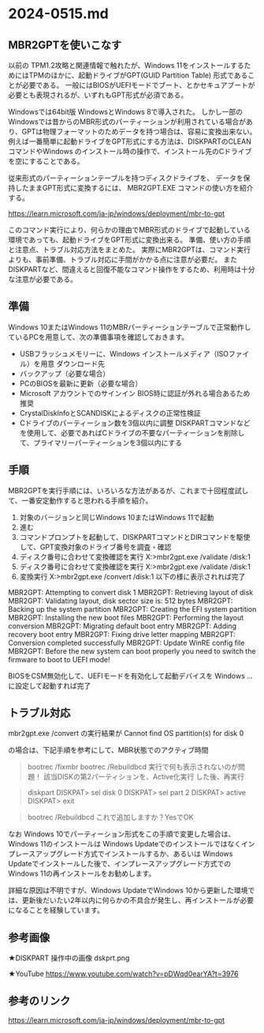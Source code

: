 # 2024-0515.md

## MBR2GPTを使いこなす

以前の TPM1.2攻略と関連情報で触れたが、Windows 11をインストールするためにはTPMのほかに、起動ドライブがGPT(GUID Partition Table) 形式であることが必要である。
一般にはBIOSがUEFIモードでブート、とかセキュアブートが必要とも表現されるが、いずれもGPT形式が必須である。

Windowsでは64bit版 WindowsとWindows 8で導入された。
しかし一部のWindowsでは昔からのMBR形式のパーティーションが利用されている場合があり、GPTは物理フォーマットのためデータを持つ場合は、容易に変換出来ない。
例えば一番簡単に起動ドライブをGPT形式にする方法は、DISKPARTのCLEANコマンドやWindows のインストール時の操作で、インストール先のCドライブを空にすることである。

従来形式のパーティーションテーブルを持つディスクドライブを、
データを保持したままGPT形式に変換するには、 MBR2GPT.EXE コマンドの使い方を紹介する。

https://learn.microsoft.com/ja-jp/windows/deployment/mbr-to-gpt

このコマンド実行により、何らかの理由でMBR形式のドライブで起動している環境であっても、起動ドライブをGPT形式に変換出来る。
準備、使い方の手順と注意点、トラブル対応方法をまとめた。
実際にMBR2GPTは、コマンド実行よりも、事前準備、トラブル対応に手間がかかる点に注意が必要だ。
またDISKPARTなど、間違えると回復不能なコマンド操作をするため、利用時は十分な注意が必要である。

## 準備

Windows 10またはWindows 11のMBRパーティーションテーブルで正常動作しているPCを用意して、次の準備事項を確認しておきます。

- USBフラッシュメモリーに、Windows インストールメディア（ISOファイル）を用意
ダウンロード先
- バックアップ（必要な場合）
- PCのBIOSを最新に更新（必要な場合）
- Microsoft アカウントでのサインイン
  BIOS時に認証が外れる場合あるため推奨
- CrystalDiskInfoとSCANDISKによるディスクの正常性検証
- Cドライブのパーティーション数を3個以内に調整
  DISKPARTコマンドなどを使用して、必要であればCドライブの不要なパーティーションを削除して、プライマリーパーティーションを3個以内にする

## 手順

MBR2GPTを実行手順には、いろいろな方法があるが、これまで十回程度試して、一番安定動作すると思われる手順を紹介。

1. 対象のバージョンと同じWindows 10またはWindows 11で起動
2. 進む
3. コマンドプロンプトを起動して、DISKPARTコマンドとDIRコマンドを駆使して、GPT変換対象のドライブ番号を調査・確認
4. ディスク番号に合わせて変換確認を実行
X:\>mbr2gpt.exe /validate /disk:1
4. ディスク番号に合わせて変換確認を実行
X:\>mbr2gpt.exe /validate /disk:1
5. 変換実行
X:\>mbr2gpt.exe /convert /disk:1
以下の様に表示されれば完了

MBR2GPT: Attempting to convert disk 1
MBR2GPT: Retrieving layout of disk
MBR2GPT: Validating layout, disk sector size is: 512 bytes
MBR2GPT: Backing up the system partition
MBR2GPT: Creating the EFI system partition
MBR2GPT: Installing the new boot files
MBR2GPT: Performing the layout conversion
MBR2GPT: Migrating default boot entry
MBR2GPT: Adding recovery boot entry
MBR2GPT: Fixing drive letter mapping
MBR2GPT: Conversion completed successfully
MBR2GPT: Update WinRE config file
MBR2GPT: Before the new system can boot properly you need to switch the firmware to boot to UEFI mode!

BIOSをCSM無効化して、UEFIモードを有効化して起動デバイスを Windows ...
に設定して起動すれば完了

## トラブル対応

mbr2gpt.exe /convert の実行結果が
Cannot find OS partition(s) for disk 0

の場合は、下記手順を参考にして、MBR状態でのアクティブ時間

> bootrec /fixmbr
> bootrec /Rebuildbcd
実行で何も表示されないのが問題！
該当DISKの第2パーティションを、Active化実行
した後、再実行

> diskpart
DISKPAT> sel disk 0
DISKPAT> sel part 2
DISKPAT> active
DISKPAT> exit

> bootrec /Rebuildbcd
これで追加しますか？YesでOK

なお Windows 10でパーティーション形式をこの手順で変更した場合は、Windows 11のインストールは Windows Updateでのインストールではなくインプレースアップグレード方式でインストールするか、あるいは Windows Updateでインストールした後で、インプレースアップグレード方式でのWindows 11の再インストールをお勧めします。

詳細な原因は不明ですが、Windows UpdateでWindows 10から更新した環境では、更新後だいたい2年以内に何らかの不具合が発生し、再インストールが必要になることを経験しています。

## 参考画像

★DISKPART 操作中の画像
dskprt.png

★YouTube
https://www.youtube.com/watch?v=pDWqd0earYA?t=3976


## 参考のリンク

https://learn.microsoft.com/ja-jp/windows/deployment/mbr-to-gpt

